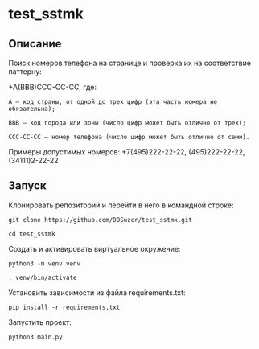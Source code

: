 # test_sstmk
## Описание
Поиск номеров телефона на странице и проверка их на соответствие паттерну:

+A(BBB)CCC-CC-CC, где:

    А – код страны, от одной до трех цифр (эта часть номера не обязательна);
    
    ВВВ – код города или зоны (число цифр может быть отлично от трех);
    
    CCC-CC-CC – номер телефона (число цифр может быть отлично от семи).
    
Примеры допустимых номеров: +7(495)222-22-22, (495)222-22-22, (34111)2-22-22

## Запуск
Клонировать репозиторий и перейти в него в командной строке:

```
git clone https://github.com/DOSuzer/test_sstmk.git
```

```
cd test_sstmk
```

Cоздать и активировать виртуальное окружение:

```
python3 -m venv venv
```

```
. venv/bin/activate
```

Установить зависимости из файла requirements.txt:

```
pip install -r requirements.txt
```

Запустить проект:

```
python3 main.py
```
